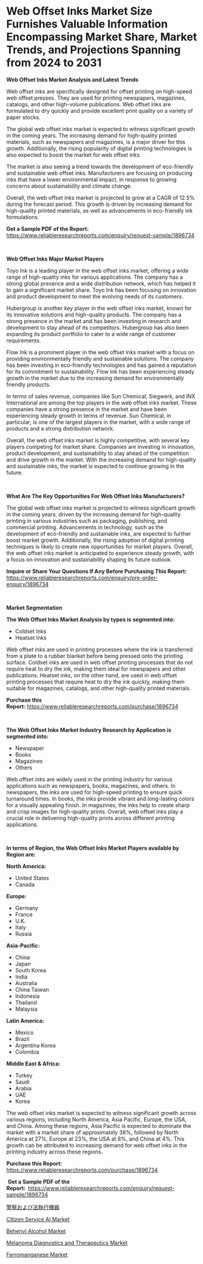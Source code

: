 <p><h1>Web Offset Inks Market Size Furnishes Valuable Information Encompassing Market Share, Market Trends, and Projections Spanning from 2024 to 2031</h1></p><p><strong>Web Offset Inks Market Analysis and Latest Trends</strong></p>
<p><p>Web offset inks are specifically designed for offset printing on high-speed web offset presses. They are used for printing newspapers, magazines, catalogs, and other high-volume publications. Web offset inks are formulated to dry quickly and provide excellent print quality on a variety of paper stocks.</p><p>The global web offset inks market is expected to witness significant growth in the coming years. The increasing demand for high-quality printed materials, such as newspapers and magazines, is a major driver for this growth. Additionally, the rising popularity of digital printing technologies is also expected to boost the market for web offset inks.</p><p>The market is also seeing a trend towards the development of eco-friendly and sustainable web offset inks. Manufacturers are focusing on producing inks that have a lower environmental impact, in response to growing concerns about sustainability and climate change.</p><p>Overall, the web offset inks market is projected to grow at a CAGR of 12.5% during the forecast period. This growth is driven by increasing demand for high-quality printed materials, as well as advancements in eco-friendly ink formulations.</p></p>
<p><strong>Get a Sample PDF of the Report:&nbsp;</strong> <a href="https://www.reliableresearchreports.com/enquiry/request-sample/1896734">https://www.reliableresearchreports.com/enquiry/request-sample/1896734</a></p>
<p>&nbsp;</p>
<p><strong>Web Offset Inks Major Market Players</strong></p>
<p><p>Toyo Ink is a leading player in the web offset inks market, offering a wide range of high-quality inks for various applications. The company has a strong global presence and a wide distribution network, which has helped it to gain a significant market share. Toyo Ink has been focusing on innovation and product development to meet the evolving needs of its customers.</p><p>Hubergroup is another key player in the web offset inks market, known for its innovative solutions and high-quality products. The company has a strong presence in the market and has been investing in research and development to stay ahead of its competitors. Hubergroup has also been expanding its product portfolio to cater to a wide range of customer requirements.</p><p>Flow Ink is a prominent player in the web offset inks market with a focus on providing environmentally friendly and sustainable solutions. The company has been investing in eco-friendly technologies and has gained a reputation for its commitment to sustainability. Flow Ink has been experiencing steady growth in the market due to the increasing demand for environmentally friendly products.</p><p>In terms of sales revenue, companies like Sun Chemical, Siegwerk, and INX International are among the top players in the web offset inks market. These companies have a strong presence in the market and have been experiencing steady growth in terms of revenue. Sun Chemical, in particular, is one of the largest players in the market, with a wide range of products and a strong distribution network.</p><p>Overall, the web offset inks market is highly competitive, with several key players competing for market share. Companies are investing in innovation, product development, and sustainability to stay ahead of the competition and drive growth in the market. With the increasing demand for high-quality and sustainable inks, the market is expected to continue growing in the future.</p></p>
<p>&nbsp;</p>
<p><strong>What Are The Key Opportunities For Web Offset Inks Manufacturers?</strong></p>
<p><p>The global web offset inks market is projected to witness significant growth in the coming years, driven by the increasing demand for high-quality printing in various industries such as packaging, publishing, and commercial printing. Advancements in technology, such as the development of eco-friendly and sustainable inks, are expected to further boost market growth. Additionally, the rising adoption of digital printing techniques is likely to create new opportunities for market players. Overall, the web offset inks market is anticipated to experience steady growth, with a focus on innovation and sustainability shaping its future outlook.</p></p>
<p><strong>Inquire or Share Your Questions If Any Before Purchasing This Report:</strong> <a href="https://www.reliableresearchreports.com/enquiry/pre-order-enquiry/1896734">https://www.reliableresearchreports.com/enquiry/pre-order-enquiry/1896734</a></p>
<p>&nbsp;</p>
<p><strong>Market Segmentation</strong></p>
<p><strong>The Web Offset Inks Market Analysis by types is segmented into:</strong></p>
<p><ul><li>Coldset Inks</li><li>Heatset Inks</li></ul></p>
<p><p>Web offset inks are used in printing processes where the ink is transferred from a plate to a rubber blanket before being pressed onto the printing surface. Coldset inks are used in web offset printing processes that do not require heat to dry the ink, making them ideal for newspapers and other publications. Heatset inks, on the other hand, are used in web offset printing processes that require heat to dry the ink quickly, making them suitable for magazines, catalogs, and other high-quality printed materials.</p></p>
<p><strong>Purchase this Report:&nbsp;</strong><a href="https://www.reliableresearchreports.com/purchase/1896734">https://www.reliableresearchreports.com/purchase/1896734</a></p>
<p>&nbsp;</p>
<p><strong>The Web Offset Inks Market Industry Research by Application is segmented into:</strong></p>
<p><ul><li>Newspaper</li><li>Books</li><li>Magazines</li><li>Others</li></ul></p>
<p><p>Web offset inks are widely used in the printing industry for various applications such as newspapers, books, magazines, and others. In newspapers, the inks are used for high-speed printing to ensure quick turnaround times. In books, the inks provide vibrant and long-lasting colors for a visually appealing finish. In magazines, the inks help to create sharp and crisp images for high-quality prints. Overall, web offset inks play a crucial role in delivering high-quality prints across different printing applications.</p></p>
<p>&nbsp;</p>
<p><strong>In terms of Region, the Web Offset Inks Market Players available by Region are:</strong></p>
<p>
    <p> <strong> North America: </strong>
        <ul>
            <li>United States</li>
            <li>Canada</li>
        </ul>
        </p> 
    <p> <strong> Europe: </strong>
        <ul>
            <li>Germany</li>
            <li>France</li>
            <li>U.K.</li>
            <li>Italy</li>
            <li>Russia</li>
        </ul>
        </p> 
    <p> <strong> Asia-Pacific: </strong>
        <ul>
            <li>China</li>
            <li>Japan</li>
            <li>South Korea</li>
            <li>India</li>
            <li>Australia</li>
            <li>China Taiwan</li>
            <li>Indonesia</li>
            <li>Thailand</li>
            <li>Malaysia</li>
        </ul>
        </p> 
    <p> <strong> Latin America: </strong>
        <ul>
            <li>Mexico</li>
            <li>Brazil</li>
            <li>Argentina Korea</li>
            <li>Colombia</li>
        </ul>
        </p> 
    <p> <strong> Middle East & Africa: </strong>
        <ul>
            <li>Turkey</li>
            <li>Saudi</li>
            <li>Arabia</li>
            <li>UAE</li>
            <li>Korea</li>
        </ul>
    </p>
    </p>
<p><p>The web offset inks market is expected to witness significant growth across various regions, including North America, Asia Pacific, Europe, the USA, and China. Among these regions, Asia Pacific is expected to dominate the market with a market share of approximately 38%, followed by North America at 27%, Europe at 23%, the USA at 8%, and China at 4%. This growth can be attributed to increasing demand for web offset inks in the printing industry across these regions.</p></p>
<p><strong>Purchase this Report: </strong><a href="https://www.reliableresearchreports.com/purchase/1896734">https://www.reliableresearchreports.com/purchase/1896734</a></p>
<p>&nbsp;<strong>Get a Sample PDF of the Report:&nbsp;&nbsp;</strong><a href="https://www.reliableresearchreports.com/enquiry/request-sample/1896734">https://www.reliableresearchreports.com/enquiry/request-sample/1896734</a></p>
<p><strong></strong></p>
<p><p><a href="https://github.com/nxboeu02965442/Market-Research-Report-List-1/blob/main/7171703192798.md">警察および法執行機器</a></p><p><a href="https://issuu.com/reportprime-2/docs/citizen-service-ai-market-size-2030.pptx">Citizen Service AI Market</a></p><p><a href="https://github.com/juniordelafrance/Market-Research-Report-List-2/blob/main/behenyl-alcohol-market.md">Behenyl Alcohol Market</a></p><p><a href="https://issuu.com/reportprime-2/docs/melanoma-diagnostics-and-therapeutics-market-size-">Melanoma Diagnostics and Therapeutics Market</a></p><p><a href="https://github.com/jaidynmorantestelletmjzya/Market-Research-Report-List-1/blob/main/ferromanganese-market.md">Ferromanganese Market</a></p></p>